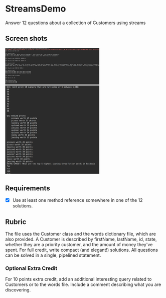 # StreamsDemo
Answer 12 questions about a collection of Customers using streams

## Screen shots

<img src="ScreenShot1.png" width="300"> <img src="ScreenShot2.png" width="300">

## Requirements
- [x] Use at least one method reference somewhere in one of the 12 solutions.

## Rubric
The file uses the Customer class and the words dictionary file, which are also provided.
A Customer is described by firstName, lastName, id, state, whether they are a priority customer, and the amount of money they've spent. 
For full credit, write compact (and elegant!) solutions.
All questions can be solved in a single, pipelined statement.

### Optional Extra Credit
For 10 points extra credit, add an additional interesting query related to Customers or to the words file. Include a comment describing what you are discovering.


